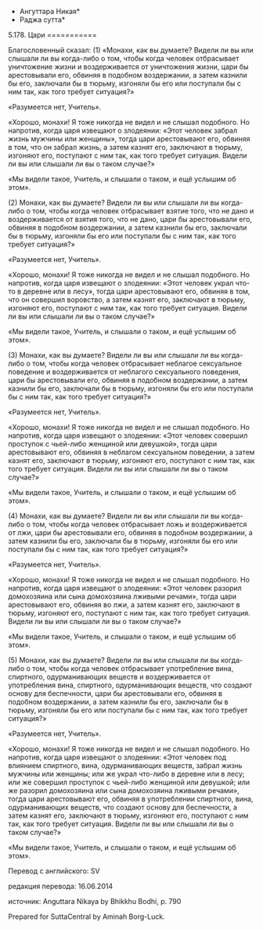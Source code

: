 * Ангуттара Никая*
* Раджа сутта*

5\.178\. Цари
\=\=\=\=\=\=\=\=\=\=\=

Благословенный сказал: \(1\) «Монахи, как вы думаете? Видели ли вы или слышали ли вы когда\-либо о том, чтобы когда человек отбрасывает уничтожение жизни и воздерживается от уничтожения жизни, цари бы арестовывали его, обвиняя в подобном воздержании, а затем казнили бы его, заключали бы в тюрьму, изгоняли бы его или поступали бы с ним так, как того требует ситуация?»

«Разумеется нет, Учитель»\.

«Хорошо, монахи\! Я тоже никогда не видел и не слышал подобного\. Но напротив, когда царя извещают о злодеянии: «Этот человек забрал жизнь мужчины или женщины», тогда цари арестовывают его, обвиняя в том, что он забрал жизнь, а затем казнят его, заключают в тюрьму, изгоняют его, поступают с ним так, как того требует ситуация\. Видели ли вы или слышали ли вы о таком случае?»

«Мы видели такое, Учитель, и слышали о таком, и ещё услышим об этом»\.

\(2\) Монахи, как вы думаете? Видели ли вы или слышали ли вы когда\-либо о том, чтобы когда человек отбрасывает взятие того, что не дано и воздерживается от взятия того, что не дано, цари бы арестовывали его, обвиняя в подобном воздержании, а затем казнили бы его, заключали бы в тюрьму, изгоняли бы его или поступали бы с ним так, как того требует ситуация?»

«Разумеется нет, Учитель»\.

«Хорошо, монахи\! Я тоже никогда не видел и не слышал подобного\. Но напротив, когда царя извещают о злодеянии: «Этот человек украл что\-то в деревне или в лесу», тогда цари арестовывают его, обвиняя в том, что он совершил воровство, а затем казнят его, заключают в тюрьму, изгоняют его, поступают с ним так, как того требует ситуация\. Видели ли вы или слышали ли вы о таком случае?»

«Мы видели такое, Учитель, и слышали о таком, и ещё услышим об этом»\.

\(3\) Монахи, как вы думаете? Видели ли вы или слышали ли вы когда\-либо о том, чтобы когда человек отбрасывает неблагое сексуальное поведение и воздерживается от неблагого сексуального поведения, цари бы арестовывали его, обвиняя в подобном воздержании, а затем казнили бы его, заключали бы в тюрьму, изгоняли бы его или поступали бы с ним так, как того требует ситуация?»

«Разумеется нет, Учитель»\.

«Хорошо, монахи\! Я тоже никогда не видел и не слышал подобного\. Но напротив, когда царя извещают о злодеянии: «Этот человек совершил проступок с чьей\-либо женщиной или девушкой», тогда цари арестовывают его, обвиняя в неблагом сексуальном поведении, а затем казнят его, заключают в тюрьму, изгоняют его, поступают с ним так, как того требует ситуация\. Видели ли вы или слышали ли вы о таком случае?»

«Мы видели такое, Учитель, и слышали о таком, и ещё услышим об этом»\.

\(4\) Монахи, как вы думаете? Видели ли вы или слышали ли вы когда\-либо о том, чтобы когда человек отбрасывает ложь и воздерживается от лжи, цари бы арестовывали его, обвиняя в подобном воздержании, а затем казнили бы его, заключали бы в тюрьму, изгоняли бы его или поступали бы с ним так, как того требует ситуация?»

«Разумеется нет, Учитель»\.

«Хорошо, монахи\! Я тоже никогда не видел и не слышал подобного\. Но напротив, когда царя извещают о злодеянии: «Этот человек разорил домохозяина или сына домохозяина лживыми речами», тогда цари арестовывают его, обвиняя во лжи, а затем казнят его, заключают в тюрьму, изгоняют его, поступают с ним так, как того требует ситуация\. Видели ли вы или слышали ли вы о таком случае?»

«Мы видели такое, Учитель, и слышали о таком, и ещё услышим об этом»\.

\(5\) Монахи, как вы думаете? Видели ли вы или слышали ли вы когда\-либо о том, чтобы когда человек отбрасывает употребление вина, спиртного, одурманивающих веществ и воздерживается от употребления вина, спиртного, одурманивающих веществ, что создают основу для беспечности, цари бы арестовывали его, обвиняя в подобном воздержании, а затем казнили бы его, заключали бы в тюрьму, изгоняли бы его или поступали бы с ним так, как того требует ситуация?»

«Разумеется нет, Учитель»\.

«Хорошо, монахи\! Я тоже никогда не видел и не слышал подобного\. Но напротив, когда царя извещают о злодеянии: «Этот человек под влиянием спиртного, вина, одурманивающих веществ, забрал жизнь мужчины или женщины; или же украл что\-либо в деревне или в лесу; или же совершил проступок с чьей\-либо женщиной или девушкой; или же разорил домохозяина или сына домохозяина лживыми речами», тогда цари арестовывают его, обвиняя в употреблении спиртного, вина, одурманивающих веществ, что создают основу для беспечности, а затем казнят его, заключают в тюрьму, изгоняют его, поступают с ним так, как того требует ситуация\. Видели ли вы или слышали ли вы о таком случае?»

«Мы видели такое, Учитель, и слышали о таком, и ещё услышим об этом»\.

Перевод с английского: SV

редакция перевода: 16\.06\.2014

источник: Anguttara Nikaya by Bhikkhu Bodhi, p\. 790

Prepared for SuttaCentral by Aminah Borg\-Luck\.